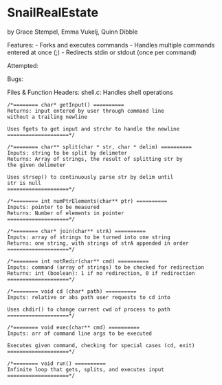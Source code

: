# SnailRealEstate
by Grace Stempel, Emma Vukelj, Quinn Dibble

Features:
	 - Forks and executes commands
	 - Handles multiple commands entered at once (;)
	 - Redirects stdin or stdout (once per command)

Attempted:

Bugs:

Files & Function Headers:
shell.c: Handles shell operations

	/*======== char* getInput() ==========
	Returns: input entered by user through command line
	without a trailing newline

	Uses fgets to get input and strchr to handle the newline
	====================*/
	
	/*======== char** split(char * str, char * delim) ==========
	Inputs: string to be split by delimeter
	Returns: Array of strings, the result of splitting str by
	the given delimeter

	Uses strsep() to continuously parse str by delim until
	str is null
	====================*/

	/*======== int numPtrElements(char** ptr) ==========
	Inputs: pointer to be measured
	Returns: Number of elements in pointer
	====================*/

	/*======== char* join(char** strA) ==========
	Inputs: array of strings to be turned into one string
	Returns: one string, with strings of strA appended in order
	====================*/

	/*======== int notRedir(char** cmd) ==========
	Inputs: command (array of strings) to be checked for redirection
	Returns: int (boolean): 1 if no redirection, 0 if redirection
	====================*/

	/*======== void cd (char* path) ==========
	Inputs: relative or abs path user requests to cd into

	Uses chdir() to change current cwd of process to path
	====================*/

	/*======== void exec(char** cmd) ==========
	Inputs: arr of command line args to be executed

	Executes given command, checking for special cases (cd, exit)
	====================*/

	/*======== void run() ==========
	Infinite loop that gets, splits, and executes input
	====================*/